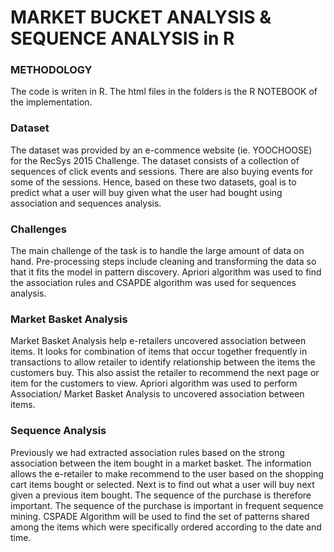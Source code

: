# MARKET BUCKET ANALYSIS & SEQUENCE ANALYSIS in R
### METHODOLOGY
The code is writen in R. The html files in the folders is the R NOTEBOOK of the implementation.

### Dataset
The dataset was provided by an e-commence website (ie. YOOCHOOSE) for the RecSys 2015 Challenge. The dataset consists of 
a collection of sequences of click events and sessions. There are also buying events for some of the sessions. Hence, based 
on these two datasets, goal is to predict what a user will buy given what the user had bought using association and 
sequences analysis. 

### Challenges
The main challenge of the task is to handle the large amount of data on hand. Pre-processing steps include cleaning and 
transforming the data so that it fits the model in pattern discovery. Apriori algorithm was used to find the association rules 
and CSAPDE algorithm was used for sequences analysis.

### Market Basket Analysis
Market Basket Analysis help e-retailers uncovered association between items. It looks for combination of items that occur 
together frequently in transactions to allow retailer to identify relationship between the items the customers buy. 
This also assist the retailer to recommend the next page or item for the customers to view.
Apriori algorithm was used to perform Association/ Market Basket Analysis to uncovered association between items. 

### Sequence Analysis 
Previously we had extracted association rules based on the strong association between the item bought in a market basket. 
The information allows the e-retailer to make recommend to the user based on the shopping cart items bought or selected. 
Next is to find out what a user will buy next given a previous item bought. The sequence of the purchase is therefore important.
The sequence of the purchase is important in frequent sequence mining. CSPADE Algorithm will be used to find the set of patterns 
shared among the items which were specifically ordered according to the date and time. 
